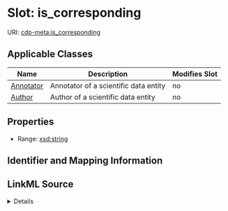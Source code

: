 

# Slot: is_corresponding

URI: [cdp-meta:is_corresponding](metadatais_corresponding)



<!-- no inheritance hierarchy -->





## Applicable Classes

| Name | Description | Modifies Slot |
| --- | --- | --- |
| [Annotator](Annotator.md) | Annotator of a scientific data entity |  no  |
| [Author](Author.md) | Author of a scientific data entity |  no  |







## Properties

* Range: [xsd:string](http://www.w3.org/2001/XMLSchema#string)





## Identifier and Mapping Information








## LinkML Source

<details>
```yaml
name: is_corresponding
alias: is_corresponding
domain_of:
- Author
- Annotator
range: string

```
</details>